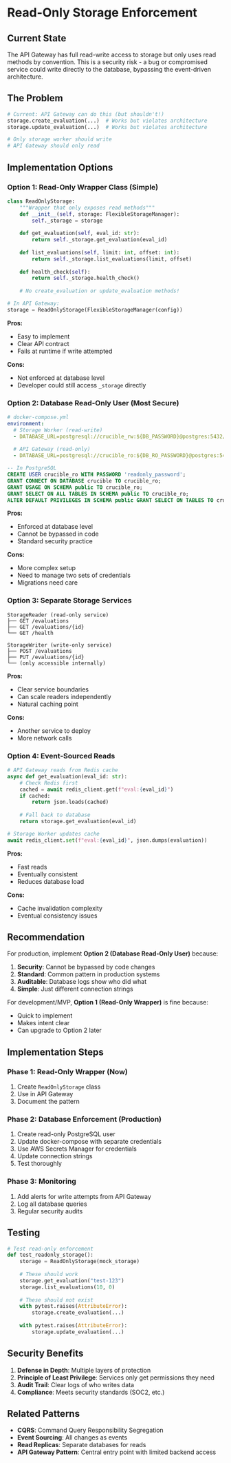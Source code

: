 # Read-Only Storage Enforcement

## Current State

The API Gateway has full read-write access to storage but only uses read methods by convention. This is a security risk - a bug or compromised service could write directly to the database, bypassing the event-driven architecture.

## The Problem

```python
# Current: API Gateway can do this (but shouldn't!)
storage.create_evaluation(...)  # Works but violates architecture
storage.update_evaluation(...)  # Works but violates architecture

# Only storage worker should write
# API Gateway should only read
```

## Implementation Options

### Option 1: Read-Only Wrapper Class (Simple)
```python
class ReadOnlyStorage:
    """Wrapper that only exposes read methods"""
    def __init__(self, storage: FlexibleStorageManager):
        self._storage = storage
    
    def get_evaluation(self, eval_id: str):
        return self._storage.get_evaluation(eval_id)
    
    def list_evaluations(self, limit: int, offset: int):
        return self._storage.list_evaluations(limit, offset)
    
    def health_check(self):
        return self._storage.health_check()
    
    # No create_evaluation or update_evaluation methods!

# In API Gateway:
storage = ReadOnlyStorage(FlexibleStorageManager(config))
```

**Pros:**
- Easy to implement
- Clear API contract
- Fails at runtime if write attempted

**Cons:**
- Not enforced at database level
- Developer could still access `_storage` directly

### Option 2: Database Read-Only User (Most Secure)
```yaml
# docker-compose.yml
environment:
  # Storage Worker (read-write)
  - DATABASE_URL=postgresql://crucible_rw:${DB_PASSWORD}@postgres:5432/crucible
  
  # API Gateway (read-only)
  - DATABASE_URL=postgresql://crucible_ro:${DB_RO_PASSWORD}@postgres:5432/crucible
```

```sql
-- In PostgreSQL
CREATE USER crucible_ro WITH PASSWORD 'readonly_password';
GRANT CONNECT ON DATABASE crucible TO crucible_ro;
GRANT USAGE ON SCHEMA public TO crucible_ro;
GRANT SELECT ON ALL TABLES IN SCHEMA public TO crucible_ro;
ALTER DEFAULT PRIVILEGES IN SCHEMA public GRANT SELECT ON TABLES TO crucible_ro;
```

**Pros:**
- Enforced at database level
- Cannot be bypassed in code
- Standard security practice

**Cons:**
- More complex setup
- Need to manage two sets of credentials
- Migrations need care

### Option 3: Separate Storage Services
```
StorageReader (read-only service)
├── GET /evaluations
├── GET /evaluations/{id}
└── GET /health

StorageWriter (write-only service)
├── POST /evaluations
├── PUT /evaluations/{id}
└── (only accessible internally)
```

**Pros:**
- Clear service boundaries
- Can scale readers independently
- Natural caching point

**Cons:**
- Another service to deploy
- More network calls

### Option 4: Event-Sourced Reads
```python
# API Gateway reads from Redis cache
async def get_evaluation(eval_id: str):
    # Check Redis first
    cached = await redis_client.get(f"eval:{eval_id}")
    if cached:
        return json.loads(cached)
    
    # Fall back to database
    return storage.get_evaluation(eval_id)

# Storage Worker updates cache
await redis_client.set(f"eval:{eval_id}", json.dumps(evaluation))
```

**Pros:**
- Fast reads
- Eventually consistent
- Reduces database load

**Cons:**
- Cache invalidation complexity
- Eventual consistency issues

## Recommendation

For production, implement **Option 2 (Database Read-Only User)** because:

1. **Security**: Cannot be bypassed by code changes
2. **Standard**: Common pattern in production systems
3. **Auditable**: Database logs show who did what
4. **Simple**: Just different connection strings

For development/MVP, **Option 1 (Read-Only Wrapper)** is fine because:
- Quick to implement
- Makes intent clear
- Can upgrade to Option 2 later

## Implementation Steps

### Phase 1: Read-Only Wrapper (Now)
1. Create `ReadOnlyStorage` class
2. Use in API Gateway
3. Document the pattern

### Phase 2: Database Enforcement (Production)
1. Create read-only PostgreSQL user
2. Update docker-compose with separate credentials
3. Use AWS Secrets Manager for credentials
4. Update connection strings
5. Test thoroughly

### Phase 3: Monitoring
1. Add alerts for write attempts from API Gateway
2. Log all database queries
3. Regular security audits

## Testing

```python
# Test read-only enforcement
def test_readonly_storage():
    storage = ReadOnlyStorage(mock_storage)
    
    # These should work
    storage.get_evaluation("test-123")
    storage.list_evaluations(10, 0)
    
    # These should not exist
    with pytest.raises(AttributeError):
        storage.create_evaluation(...)
    
    with pytest.raises(AttributeError):
        storage.update_evaluation(...)
```

## Security Benefits

1. **Defense in Depth**: Multiple layers of protection
2. **Principle of Least Privilege**: Services only get permissions they need
3. **Audit Trail**: Clear logs of who writes data
4. **Compliance**: Meets security standards (SOC2, etc.)

## Related Patterns

- **CQRS**: Command Query Responsibility Segregation
- **Event Sourcing**: All changes as events
- **Read Replicas**: Separate databases for reads
- **API Gateway Pattern**: Central entry point with limited backend access